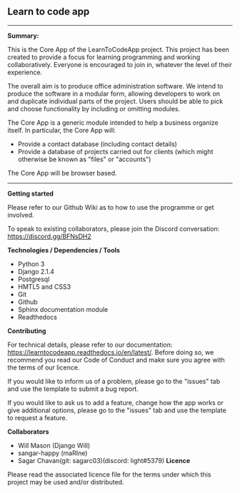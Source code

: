 ## Learn to code app
---

**Summary:**

This is the Core App of the LearnToCodeApp project. This project has been created to provide a focus for learning programming and working collaboratively. Everyone is encouraged to join in, whatever the level of their experience.

The overall aim is to produce office administration software. We intend to produce the software in a modular form, allowing developers to work on and duplicate individual parts of the project. Users should be able to pick and choose functionality by including or omitting modules.

The Core App is a generic module intended to help a business organize itself. In particular, the Core App will:

* Provide a contact database (including contact details)
* Provide a database of projects carried out for clients (which might otherwise be known as "files" or "accounts")

The Core App will be browser based.

----

**Getting started**

Please refer to our Github Wiki as to how to use the programme or get involved.

To speak to existing collaborators, please join the Discord conversation: https://discord.gg/BFNsDH2


**Technologies / Dependencies / Tools**

* Python 3
* Django 2.1.4
* Postgresql
* HMTL5 and CSS3
* Git
* Github
* Sphinx documentation module
* Readthedocs

**Contributing**

For technical details, please refer to our documentation: https://learntocodeapp.readthedocs.io/en/latest/. Before doing so, we recommend you read our Code of Conduct and make sure you agree with the terms of our licence.

If you would like to inform us of a problem, please go to the "issues" tab and use the template to submit a bug report.

If you would like to ask us to add a feature, change how the app works or give additional options, please go to the "issues" tab and use the template to request a feature.

**Collaborators**

* Will Mason (Django Will)
* sangar-happy (maRIne)
* Sagar Chavan(git: sagarc03)(discord: light#5379)
**Licence**

Please read the associated licence file for the terms under which this project may be used and/or distributed.



